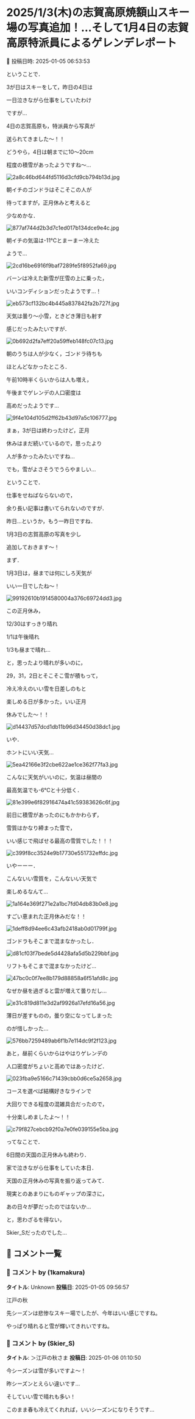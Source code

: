 # 2025/1/3(木)の志賀高原焼額山スキー場の写真追加！…そして1月4日の志賀高原特派員によるゲレンデレポート

📅 投稿日時: 2025-01-05 06:53:53

ということで．


3が日はスキーをして，昨日の4日は


一日泣きながら仕事をしていたわけ


ですが…





4日の志賀高原も，特派員から写真が


送られてきました～！！





どうやら，4日は朝までに10～20cm


程度の積雪があったようですね～…




![2a8c46bd644fd5116d3cfd9cb794b13d.jpg](images/2a8c46bd644fd5116d3cfd9cb794b13d.jpg)







朝イチのゴンドラはそこそこの人が


待ってますが，正月休みと考えると


少なめかな．




![877af744d2b3d7c1ed017b134dce9e4c.jpg](images/877af744d2b3d7c1ed017b134dce9e4c.jpg)







朝イチの気温は-11℃とまーまー冷えた


ようで…




![2cd16be6916f9baf7289fe5f8952fa69.jpg](images/2cd16be6916f9baf7289fe5f8952fa69.jpg)







バーンは冷えた新雪が圧雪の上に乗った，


いいコンディションだったようです…！




![eb573cf132bc4b445a837842fa2b727f.jpg](images/eb573cf132bc4b445a837842fa2b727f.jpg)







天気は曇り～小雪，ときどき薄日も射す


感じだったみたいですが．




![0b692d2fa7eff20a59ffeb148fc07c13.jpg](images/0b692d2fa7eff20a59ffeb148fc07c13.jpg)







朝のうちは人が少なく，ゴンドラ待ちも


ほとんどなかったところ．


午前10時半くらいからは人も増え，


午後までゲレンデの人口密度は


高めだったようです…




![9f4e104d105d2ff62b43d97a5c106777.jpg](images/9f4e104d105d2ff62b43d97a5c106777.jpg)







まぁ，3が日は終わったけど，正月


休みはまだ続いているので，思ったより


人が多かったみたいですね…


でも，雪がよさそうでうらやましい…





ということで．


仕事をせねばならないので，


余り長い記事は書いてられないのですが．


昨日…というか，もう一昨日ですね．


1月3日の志賀高原の写真を少し


追加しておきます～！





まず．


1月3日は，昼までは何にしろ天気が


いい一日でしたね～！




![99192610b1914580004a376c69724dd3.jpg](images/99192610b1914580004a376c69724dd3.jpg)







この正月休み，


12/30はすっきり晴れ


1/1は午後晴れ


1/3も昼まで晴れ…


と，思ったより晴れが多いのに，


29，31，2日とそこそこ雪が積もって，


冷え冷えのいい雪を日差しのもと


楽しめる日が多かった，いい正月


休みでした～！！




![d14437d57dcd1db11b96d34450d38dc1.jpg](images/d14437d57dcd1db11b96d34450d38dc1.jpg)







いや．


ホントにいい天気…




![5ea42166e3f2cbe622ae1ce362f77fa3.jpg](images/5ea42166e3f2cbe622ae1ce362f77fa3.jpg)







こんなに天気がいいのに，気温は昼間の


最高気温でも-6℃と十分低く．




![81e399e6f82916474a41c59383626c6f.jpg](images/81e399e6f82916474a41c59383626c6f.jpg)







前日に積雪があったのにもかかわらず，


雪質はかなり締まった雪で，


いい感じで飛ばせる最高の雪質でした！！！




![c399f8cc3524e9b17730e551732effdc.jpg](images/c399f8cc3524e9b17730e551732effdc.jpg)







いやーーー．


こんないい雪質を，こんないい天気で


楽しめるなんて…




![1a164e369f271e2a1bc7fd04db83b0e8.jpg](images/1a164e369f271e2a1bc7fd04db83b0e8.jpg)







すごい恵まれた正月休みだな！！




![1deff8d94ee6c43afb2418ab0d01799f.jpg](images/1deff8d94ee6c43afb2418ab0d01799f.jpg)







ゴンドラもそこまで混まなかったし．




![d81cf03f7bede5d4428afa5d5b229bbf.jpg](images/d81cf03f7bede5d4428afa5d5b229bbf.jpg)







リフトもそこまで混まなかったけど…




![47bc0c0f7ee8b179d88858a6f51afd8c.jpg](images/47bc0c0f7ee8b179d88858a6f51afd8c.jpg)







なぜか昼を過ぎると雲が増えて曇りだし…




![e31c819d811e3d2af9926a17efd16a56.jpg](images/e31c819d811e3d2af9926a17efd16a56.jpg)







薄日が差すものの，曇り空になってしまった


のが惜しかった…




![576bb7259489ab6f1b7e114dc9f2f123.jpg](images/576bb7259489ab6f1b7e114dc9f2f123.jpg)







あと，昼前くらいからはやはりゲレンデの


人口密度がちょいと高めではあったけど．




![023fba9e5166c71439cbb0d6ce5a2658.jpg](images/023fba9e5166c71439cbb0d6ce5a2658.jpg)







コースを選べば結構好きなラインで


大回りできる程度の混雑具合だったので，


十分楽しめましたよ～！！




![c79f827cebcb92f0a7e0fe039155e5ba.jpg](images/c79f827cebcb92f0a7e0fe039155e5ba.jpg)







ってなことで．


6日間の天国の正月休みも終わり．


家で泣きながら仕事をしていた本日．


天国の正月休みの写真を振り返ってみて．


現実とのあまりにものギャップの深さに，


あの日々が夢だったのではないか…


と，思わざるを得ない，


Skier_Sだったのでした…

## 💬 コメント一覧

### 💬 コメント by (1kamakura)
**タイトル**: Unknown
**投稿日**: 2025-01-05 09:56:57

江戸の秋



先シーズンは悲惨なスキー場でしたが、今年はいい感じですね。

やっぱり晴れると雪が輝いてきれいですね。

### 💬 コメント by (Skier_S)
**タイトル**: ＞江戸の秋さま
**投稿日**: 2025-01-06 01:10:50

今シーズンは雪が多いですよ～！

昨シーズンとえらい違いです…

そしていい雪で晴れも多い！

このまま春も冷えてくれれば，いいシーズンになりそうです…

